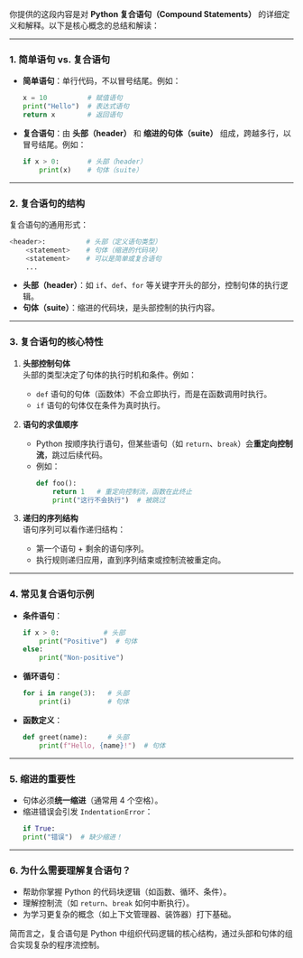 你提供的这段内容是对 **Python 复合语句（Compound Statements）** 的详细定义和解释。以下是核心概念的总结和解读：

---

### **1. 简单语句 vs. 复合语句**
- **简单语句**：单行代码，不以冒号结尾。例如：
  ```python
  x = 10          # 赋值语句
  print("Hello")  # 表达式语句
  return x        # 返回语句
  ```
- **复合语句**：由 **头部（header）** 和 **缩进的句体（suite）** 组成，跨越多行，以冒号结尾。例如：
  ```python
  if x > 0:       # 头部（header）
      print(x)    # 句体（suite）
  ```

---

### **2. 复合语句的结构**
复合语句的通用形式：
```python
<header>:          # 头部（定义语句类型）
    <statement>    # 句体（缩进的代码块）
    <statement>    # 可以是简单或复合语句
    ...
```
- **头部（header）**：如 `if`、`def`、`for` 等关键字开头的部分，控制句体的执行逻辑。
- **句体（suite）**：缩进的代码块，是头部控制的执行内容。

---

### **3. 复合语句的核心特性**
1. **头部控制句体**  
   头部的类型决定了句体的执行时机和条件。例如：
   - `def` 语句的句体（函数体）不会立即执行，而是在函数调用时执行。
   - `if` 语句的句体仅在条件为真时执行。

2. **语句的求值顺序**  
   - Python 按顺序执行语句，但某些语句（如 `return`、`break`）会**重定向控制流**，跳过后续代码。
   - 例如：
     ```python
     def foo():
         return 1   # 重定向控制流，函数在此终止
         print("这行不会执行")  # 被跳过
     ```

3. **递归的序列结构**  
   语句序列可以看作递归结构：
   - 第一个语句 + 剩余的语句序列。
   - 执行规则递归应用，直到序列结束或控制流被重定向。

---

### **4. 常见复合语句示例**
- **条件语句**：
  ```python
  if x > 0:           # 头部
      print("Positive")  # 句体
  else:
      print("Non-positive")
  ```
- **循环语句**：
  ```python
  for i in range(3):   # 头部
      print(i)         # 句体
  ```
- **函数定义**：
  ```python
  def greet(name):     # 头部
      print(f"Hello, {name}!")  # 句体
  ```

---

### **5. 缩进的重要性**
- 句体必须**统一缩进**（通常用 4 个空格）。
- 缩进错误会引发 `IndentationError`：
  ```python
  if True:
  print("错误")  # 缺少缩进！
  ```

---

### **6. 为什么需要理解复合语句？**
- 帮助你掌握 Python 的代码块逻辑（如函数、循环、条件）。
- 理解控制流（如 `return`、`break` 如何中断执行）。
- 为学习更复杂的概念（如上下文管理器、装饰器）打下基础。

简而言之，复合语句是 Python 中组织代码逻辑的核心结构，通过头部和句体的组合实现复杂的程序流控制。
